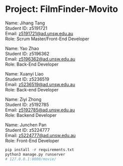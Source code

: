 # Project: FilmFinder-Movito

Name: Jihang Tang \
Student ID: z5191721 \
Email: z5191721@ad.unsw.edu.au \
Role: Scrum Master/Front-End Developer

Name: Yao Zhao \
Student ID: z5196362 \
Email: z5196362@ad.unsw.edu.au \
Role: Back-End Developer

Name: Xuanyi Liao \
Student ID: z5236519 \
Email: z5236519@ad.unsw.edu.au \
Role: Back-end Developer

Name: Ziyi Zhong \
Student ID: z5192785 \
Email: z5192785@ad.unsw.edu.au \
Role: Backend Developer

Name: Junchen Pan \
Student ID: z5224777 \
Email: z5224777@ad.unsw.edu.au \
Role: Front-End Developer



```python
pip install -r requirements.txt
python3 manage.py runserver
# 127.0.0.1:8000/movie/

```